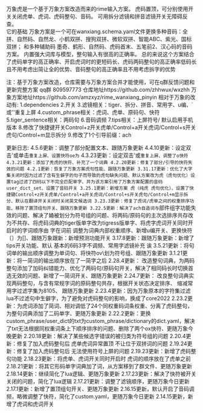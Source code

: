 
万象虎是一个基于万象方案改造而来的rime输入方案。
虎码置顶，可分别使用开关关闭虎单、虎词、虎码整句、音码。
可用拆分滤镜和拼音滤镜开关无障碍反查。                     
它的基础 万象方案是一个可在wanxiang.schema.yaml文件更换多种音码：全拼、自然码、自然龙、小鹤双拼、搜狗双拼、微软双拼、智能ABC、紫光、国标双拼；
和多种辅助码 墨奇、鹤形、自然码、虎码首末、五笔前2、汉心码的音码方案。
内置强大词库与模型，整句输入有很高的正确率。
总的来说这个方案结合了虎码单字的高正确率、开启虎词时的更短码长、虎码两码整句的高正确率低码长且不用考虑出简让全的优势、音码整句的高正确率且不用考虑拆字的优势


注：基于万象方案改造，仓库需要与万象方案合并才能使用，可在q群反馈问题和更新完整方案
qq群 809597773
仓库地址https://github.com/zhhwux/wxzhh
万象方案地址https://github.com/amzxyz/rime_wanxiang_pinyin
相对于万象的改动有:
1.dependencies
2.开关
3.滤镜相关：tiger、拆分、拼音、常用字、u编、`或''重复上屏
4.custom_phrase相关：虎词、虎单、原码句、快符
5.tiger_sentence相关：两码句
6.音码调频
7.tips相关：上屏符号/ 默认启用手机版本
8.修改了快捷键开关Control+z开关虎单/Control+a开关虎词/Control+s开关虎句/Control+m显示拆分
9.修改了1个引导前缀：ach

更新日志:
4.5.6更新：调整了部分配置文本、跟随万象更新
4.4.10更新：设定双击'或单击`重复上屏、设置快符oe为`
4.3.23更新：设定双击'或`重复上屏、调整了o快符
4.3.21更新：添加了秃虎的快符、补充了一个词典
4.2.20更新：修复了部分/引导的快符失效的问题
4.2.1更新：恢复了万象方案虎句性能、跟随万象更新
3.31.17更新：优化了大字集关闭时因为过滤了含有生僻字的句子而导致的虎句缺失问题、默认方案改为虎（虎句优化）设置tag过滤了四码以下不完全匹配单字、并为该方案引用了万象方案配置的音码user_dict_set、设置了音码开关
3.25.1更新：新增方案 虎（纯虎 虎句优化）、设置了快捷键Control+z开关虎单/Control+a开关虎词/Control+s开关虎句/Control+m显示拆分、默认在翻译开关关闭时关闭英文候选词
3.23.3更新：修复了虎词/虎单之间的权重排序功能、移除了置顶组句开关、跟随万象更新
3.22.5更新：解决了ach自造词与`部件组字功能失效的问题、解决了㛚被划分为符号组的问题、将两码/原码句的主次选排序共存改为不共存、将虎码词典的tiger版单字改为tigress版单字、将虎字虎词开关同时开启时的字词顺序由 字在词前 调整为词典内部权重顺序、新增u编开关、更换快符〔〕为[]、跟随万象跟新：新增预测功能开关
3.17.8更新：跟随万象更新：新增了tips开关功能、默认 基本的6码3字不调频、常用字滤镜补充 诶
3.5.21更新：将句词单的输出顺序调整为单词句、将快符ov\划为符号组、跟随万象更新
3.1.21更新：将一简词的输出顺序放在了一简字之后
2.28.4更新：
改造整句词典，为两码整句添加了加码纠错能力、优化了两码句/原码句开关，解决了相同码长时切换首选无效的问题、新增了一简词开关、跟随万象更新
2.24.7更新：
改良整句词典实现两码整句，与含有常规字词的原码整句共存，根据开关状态决定排序、
缩减常用字过滤字集为8105、
跟随万象更新
2.23.4更新：因为万象原本的字符集过滤lua不过滤句中生僻字，为了避免对虎码整句的影响，换成了core2022
2.23.2更新：为虎词添加了简词、相对调低了24个同权重码词条权重、分离了虎码整句，为整句词典添加了二码单字、更随万象更新
2.22.2更新：更换 custom_phrase/user_dict的txt为custom_phrase/dictionary的dict.yaml，解决了txt无法根据同权重词条上下顺序排序的问题、删除了两个ox快符、更随万象今晚更新
2.20.18更新：解决了某些候选字错误的被归类为符号组的问题
2.20.4更新：修复了加入虎码整句后 虎单虎词异常置顶 不让位于双拼词的问题
2.19.24更新：修复了加入虎码整句后 无法使用符号上屏的问题
2.19.23更新：新增了虎码整句功能
2.18.23更新：将虎单、虎词开关同时开启时 虎词的顺序放在了虎单之前
2.18.21更新：将其它形码单字词典加了词，从方案移到了群文件、更随万象更新
2.18.14更新：继续简化了lua逻辑、更随万象更新
2.17.23更新：解决了快符被开关关闭的问题，简化了lua逻辑
2.17.21更新：调整了滤镜顺序，更随万象今日更新
2.17.1更新：新增了置顶组句开关、更随万象更新
2.16.15更新，默认开启了音码调频，略微调整了快符，简化了custom.yaml，更随万象今日更新
2.14.15更新，新增了虎词和虎词开关
